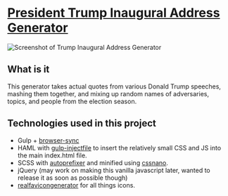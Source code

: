 # [President Trump Inaugural Address Generator](http://bennettfeely.com/trumptalk)

![Screenshot of Trump Inaugural Address Generator](http://bennettfeely.com/trumptalk/img/preview.png)

## What is it
This generator takes actual quotes from various Donald Trump speeches, mashing them together, and mixing up random names of adversaries, topics, and people from the election season.

## Technologies used in this project
* Gulp + [browser-sync](https://www.npmjs.com/package/browser-sync)
* HAML with [gulp-injectfile](https://www.npmjs.com/package/gulp-inject-file) to insert the relatively small CSS and JS into the main index.html file.
* SCSS with [autoprefixer](https://www.npmjs.com/package/gulp-autoprefixer) and minified using [cssnano](https://www.npmjs.com/package/gulp-cssnano).
* jQuery (may work on making this vanilla javascript later, wanted to release it as soon as possible though)
* [realfavicongenerator](http://realfavicongenerator.net/) for all things icons.